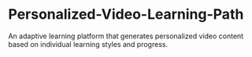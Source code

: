 # Personalized-Video-Learning-Path
An adaptive learning platform that generates personalized video content based on individual learning styles and progress.
